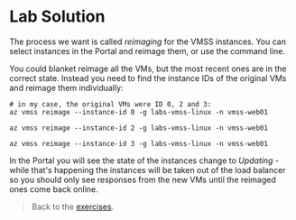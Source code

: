 # Lab Solution

The process we want is called _reimaging_ for the VMSS instances. You can select instances in the Portal and reimage them, or use the command line.

You could blanket reimage all the VMs, but the most recent ones are in the correct state. Instead you need to find the instance IDs of the original VMs and reimage them individually:

```
# in my case, the original VMs were ID 0, 2 and 3:
az vmss reimage --instance-id 0 -g labs-vmss-linux -n vmss-web01

az vmss reimage --instance-id 2 -g labs-vmss-linux -n vmss-web01

az vmss reimage --instance-id 3 -g labs-vmss-linux -n vmss-web01
```

In the Portal you will see the state of the instances change to _Updating_ - while that's happening the instances will be taken out of the load balancer so you should only see responses from the new VMs until the reimaged ones come back online.

> Back to the [exercises](README.md).